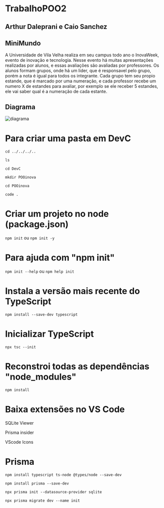 # TrabalhoPOO2
## Arthur Daleprani e Caio Sanchez

## MiniMundo
A Universidade de Vila Velha realiza em seu campus todo ano o InovaWeek, evento de inovação e tecnologia.
Nesse evento há muitas apresentações realizadas por alunos, e essas avaliações são avaliadas por professores.
Os alunos formam grupos, onde há um lider, que é responsavel pelo grupo, porém a nota é igual para todos os integrante.
Cada grupo tem seu propio estande, que é marcado por uma numeração, e cada professor recebe um numero X de estandes para avaliar,
por exemplo se ele receber 5 estandes, ele vai saber qual é a numeração de cada estante.

## Diagrama
![diagrama](https://github.com/CaioSanches7777777/TrabalhoPOO2/assets/102961025/94e8c516-0bfa-4135-bde2-15c07262d7ed)

# Para criar uma pasta em DevC

```cd ../../../..```

```ls```

```cd DevC```

```mkdir POOinova```

```cd POOinova```

```code .```

# Criar um projeto no node (package.json)

```npm init``` ou ```npm init -y```

# Para ajuda com "npm init"

```npm init --help```  ou ```npm help init```

# Instala a versão mais recente do TypeScript

```npm install --save-dev typescript```

# Inicializar TypeScript

```npx tsc --init```

# Reconstroi todas as dependências "node_modules"

```npm install```

# Baixa extensões no VS Code

SQLite Viewer

Prisma insider

VScode Icons


# Prisma
```npm install typescript ts-node @types/node --save-dev```

```npm install prisma --save-dev```

```npx prisma init --datasource-provider sqlite```

```npx prisma migrate dev --name init```

#
